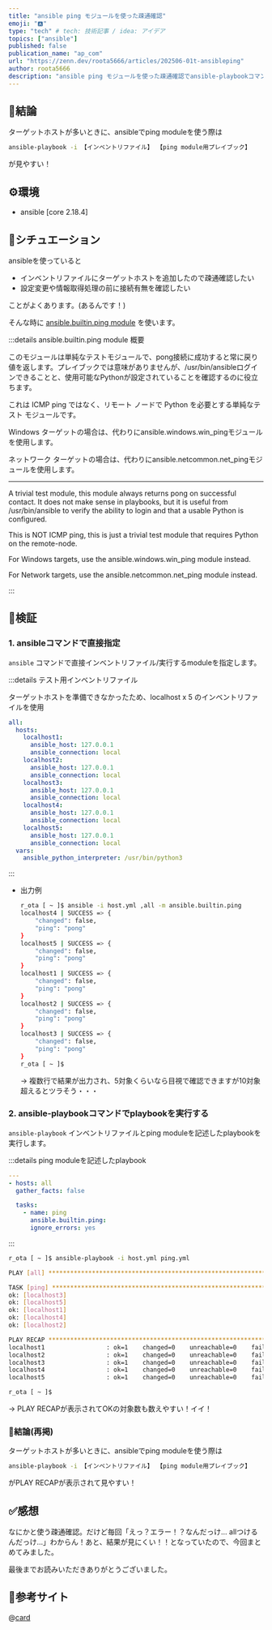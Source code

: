 ```yaml
---
title: "ansible ping モジュールを使った疎通確認"
emoji: "🅰"
type: "tech" # tech: 技術記事 / idea: アイデア
topics: ["ansible"]
published: false
publication_name: "ap_com"
url: "https://zenn.dev/roota5666/articles/202506-01t-ansibleping"
author: roota5666
description: "ansible ping モジュールを使った疎通確認でansible-playbookコマンドでplaybookを指定した場合と、直接ansibleコマンドでmoduleを指定した場合の出力結果の見やすさにフォーカスして結果を比較してみた"
---
```


## 🎉結論

ターゲットホストが多いときに、ansibleでping moduleを使う際は

```bash
ansible-playbook -i 【インベントリファイル】 【ping module用プレイブック】
```

が見やすい！

## ⚙️環境

- ansible [core 2.18.4]

## 👀シチュエーション

ansibleを使っていると

- インベントリファイルにターゲットホストを追加したので疎通確認したい
- 設定変更や情報取得処理の前に接続有無を確認したい

ことがよくあります。(あるんです！)

そんな時に [ansible.builtin.ping module](https://docs.ansible.com/ansible/latest/collections/ansible/builtin/ping_module.html) を使います。

:::details ansible.builtin.ping module 概要

このモジュールは単純なテストモジュールで、pong接続に成功すると常に戻り値を返します。プレイブックでは意味がありませんが、/usr/bin/ansibleログインできることと、使用可能なPythonが設定されていることを確認するのに役立ちます。

これは ICMP ping ではなく、リモート ノードで Python を必要とする単純なテスト モジュールです。

Windows ターゲットの場合は、代わりにansible.windows.win_pingモジュールを使用します。

ネットワーク ターゲットの場合は、代わりにansible.netcommon.net_pingモジュールを使用します。

---

A trivial test module, this module always returns pong on successful contact. It does not make sense in playbooks, but it is useful from /usr/bin/ansible to verify the ability to login and that a usable Python is configured.

This is NOT ICMP ping, this is just a trivial test module that requires Python on the remote-node.

For Windows targets, use the ansible.windows.win_ping module instead.

For Network targets, use the ansible.netcommon.net_ping module instead.

:::

## 🧪検証

### 1. ansibleコマンドで直接指定

`ansible` コマンドで直接インベントリファイル/実行するmoduleを指定します。

:::details テスト用インベントリファイル

ターゲットホストを準備できなかったため、localhost x 5 のインベントリファイルを使用

```yaml
all:
  hosts:
    localhost1:
      ansible_host: 127.0.0.1
      ansible_connection: local
    localhost2:
      ansible_host: 127.0.0.1
      ansible_connection: local
    localhost3:
      ansible_host: 127.0.0.1
      ansible_connection: local
    localhost4:
      ansible_host: 127.0.0.1
      ansible_connection: local
    localhost5:
      ansible_host: 127.0.0.1
      ansible_connection: local
  vars:
    ansible_python_interpreter: /usr/bin/python3
```

:::

- 出力例

  ```bash
  r_ota [ ~ ]$ ansible -i host.yml ,all -m ansible.builtin.ping
  localhost4 | SUCCESS => {
      "changed": false,
      "ping": "pong"
  }
  localhost5 | SUCCESS => {
      "changed": false,
      "ping": "pong"
  }
  localhost1 | SUCCESS => {
      "changed": false,
      "ping": "pong"
  }
  localhost2 | SUCCESS => {
      "changed": false,
      "ping": "pong"
  }
  localhost3 | SUCCESS => {
      "changed": false,
      "ping": "pong"
  }
  r_ota [ ~ ]$ 
  ```

  -> 複数行で結果が出力され、5対象くらいなら目視で確認できますが10対象超えるとツラそう・・・

### 2. ansible-playbookコマンドでplaybookを実行する

`ansible-playbook` インベントリファイルとping moduleを記述したplaybookを実行します。

:::details ping moduleを記述したplaybook

```yaml
---
- hosts: all
  gather_facts: false

  tasks:
    - name: ping
      ansible.builtin.ping:
      ignore_errors: yes
```

:::

```bash
r_ota [ ~ ]$ ansible-playbook -i host.yml ping.yml 

PLAY [all] **********************************************************************************************************************************************************************************************************************************

TASK [ping] *********************************************************************************************************************************************************************************************************************************
ok: [localhost3]
ok: [localhost5]
ok: [localhost1]
ok: [localhost4]
ok: [localhost2]

PLAY RECAP **********************************************************************************************************************************************************************************************************************************
localhost1                 : ok=1    changed=0    unreachable=0    failed=0    skipped=0    rescued=0    ignored=0   
localhost2                 : ok=1    changed=0    unreachable=0    failed=0    skipped=0    rescued=0    ignored=0   
localhost3                 : ok=1    changed=0    unreachable=0    failed=0    skipped=0    rescued=0    ignored=0   
localhost4                 : ok=1    changed=0    unreachable=0    failed=0    skipped=0    rescued=0    ignored=0   
localhost5                 : ok=1    changed=0    unreachable=0    failed=0    skipped=0    rescued=0    ignored=0   

r_ota [ ~ ]$ 
```

  -> PLAY RECAPが表示されてOKの対象数も数えやすい！イイ！

### 🎉結論(再掲)

ターゲットホストが多いときに、ansibleでping moduleを使う際は

```bash
ansible-playbook -i 【インベントリファイル】 【ping module用プレイブック】
```

がPLAY RECAPが表示されて見やすい！

## ✅感想

なにかと使う疎通確認。だけど毎回「えっ？エラー！？なんだっけ... allつけるんだっけ...」わからん！あと、結果が見にくい！！となっていたので、今回まとめてみました。

最後までお読みいただきありがとうございました。

## 🔗参考サイト

@[card](https://docs.ansible.com/ansible/latest/collections/ansible/builtin/ping_module.html)
